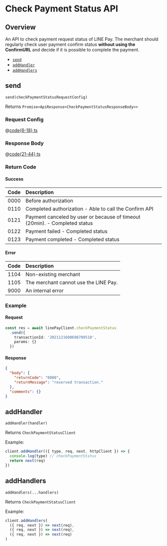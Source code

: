 # Check Payment Status API

## Overview

An API to check payment request status of LINE Pay. The merchant should regularly check user payment confirm status **without using the ConfirmURL** and decide if it is possible to complete the payment.

- [`send`](#send)
- [`addHandler`](#addhandler)
- [`addHandlers`](#addhandlers)

## send

```js:no-line-numbers
send(checkPaymentStatusRequestConfig)
```

Returns `Promise<ApiResponse<CheckPaymentStatusResponseBody>>`

### Request Config

@[code{6-18} ts](@/line-pay-api/check-payment-status.ts)

### Response Body

@[code{21-44} ts](@/line-pay-api/check-payment-status.ts)

### Return Code

#### Success

Code | Description
:----:|:------------------------
0000 | Before authorization
0110 | Completed authorization - Able to call the Confirm API
0121 | Payment canceled by user or because of timeout (20min). - Completed status
0122 | Payment failed - Completed status
0123 | Payment completed - Completed status

#### Error

Code | Description
:----:|:------------------------
1104 | Non-existing merchant
1105 | The merchant cannot use the LINE Pay.
9000 | An internal error

### Example

#### Request
```ts
const res = await linePayClient.checkPaymentStatus
  .send({
    transactionId: '2021121600698709510',
    params: {}
  })
```

#### Response
```json
{
  "body": {
    "returnCode": "0000",
    "returnMessage": "reserved transaction."
  },
  "comments": {}
}
```

## addHandler

```js:no-line-numbers
addHandler(handler)
```

Returns `CheckPaymentStatusClient`

Example:
```js
client.addHandler(({ type, req, next, httpClient }) => {
  console.log(type) // checkPaymentStatus
  return next(req)
})
```

## addHandlers

```js:no-line-numbers
addHandlers(...handlers)
```

Returns `CheckPaymentStatusClient`

Example:
```js
client.addHandlers(
  ({ req, next }) => next(req),
  ({ req, next }) => next(req),
  ({ req, next }) => next(req)
)
```
